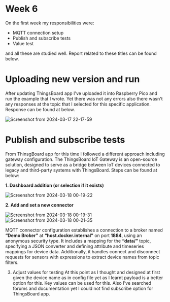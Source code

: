 # Week 6

On the first week my responsibilities were:
- MQTT connection setup
- Publish and subscribe tests
- Value test

and all these are studied well. Report related to these titles can be found below.


# Uploading new version and run
After updating ThingsBoard app I've uploaded it into Raspberry Pico and run the example that I wrote. Yet there was not any errors also there wasn't any responses at the topic that I selected for this specific application. Response can be found at below.

![Screenshot from 2024-03-17 22-17-59](https://github.com/mnyilmaz/Embedded-Linux/assets/68549106/5a06dfb2-fcd4-4a50-a853-d36afdcbe198)


# Publish and subscribe tests
From ThinsgBoard app for this time I followed a different approach including gateway configuration. The ThingsBoard IoT Gateway is an open-source solution, designed to serve as a bridge between IoT devices connected to legacy and third-party systems with ThingsBoard. Steps can be found at below:

**1. Dashboard addition (or selection if it exists)**

![Screenshot from 2024-03-18 00-19-22](https://github.com/mnyilmaz/Embedded-Linux/assets/68549106/4259a069-9737-48b3-b7aa-fcdbd54ec117)

**2. Add and set a new connector**

![Screenshot from 2024-03-18 00-19-31](https://github.com/mnyilmaz/Embedded-Linux/assets/68549106/9f7789d5-c6d0-4030-ad84-7a43a4d1b6c7)
![Screenshot from 2024-03-18 00-21-35](https://github.com/mnyilmaz/Embedded-Linux/assets/68549106/3fad2dd8-9f41-4985-8e84-2c0c06d4e6f6)

 MQTT connector configuration establishes a connection to a broker named **“Demo Broker”** at **“host.docker.internal”** on port **1884**, using an 	 
 anonymous security type. It includes a mapping for the **“data/”** topic, specifying a JSON converter and defining attribute and timeseries 		 
 mappings for device data. Additionally, it handles connect and disconnect requests for sensors with expressions to extract device names from topic 	 
 filters.

3.  Adjust values for testing
    At this point as I thought and designed at first given the device name as in config file yet as I learnt payload is a better option for this. Key values can be used for this. Also I've searched forums and documentation yet I could not find subscribe option for ThingsBoard app.
    


	


